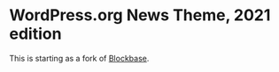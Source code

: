 # WordPress.org News Theme, 2021 edition

This is starting as a fork of [Blockbase](https://github.com/Automattic/themes/tree/trunk/blockbase).
